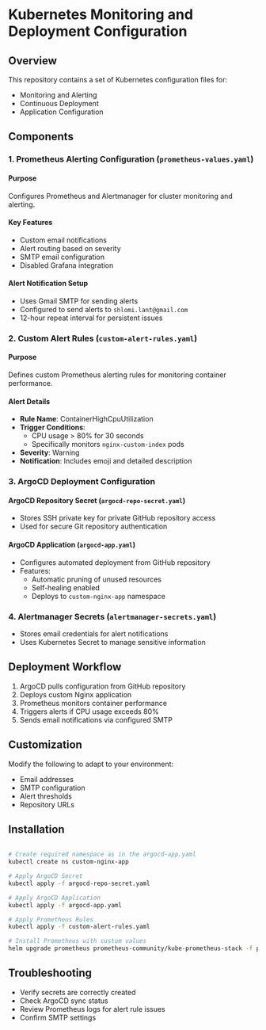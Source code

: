 # Kubernetes Monitoring and Deployment Configuration

## Overview

This repository contains a set of Kubernetes configuration files for:
- Monitoring and Alerting
- Continuous Deployment
- Application Configuration

## Components

### 1. Prometheus Alerting Configuration (`prometheus-values.yaml`)

#### Purpose
Configures Prometheus and Alertmanager for cluster monitoring and alerting.

#### Key Features
- Custom email notifications
- Alert routing based on severity
- SMTP email configuration
- Disabled Grafana integration

#### Alert Notification Setup
- Uses Gmail SMTP for sending alerts
- Configured to send alerts to `shlomi.lant@gmail.com`
- 12-hour repeat interval for persistent issues

### 2. Custom Alert Rules (`custom-alert-rules.yaml`)

#### Purpose
Defines custom Prometheus alerting rules for monitoring container performance.

#### Alert Details
- **Rule Name**: ContainerHighCpuUtilization
- **Trigger Conditions**:
  - CPU usage > 80% for 30 seconds
  - Specifically monitors `nginx-custom-index` pods
- **Severity**: Warning
- **Notification**: Includes emoji and detailed description

### 3. ArgoCD Deployment Configuration

#### ArgoCD Repository Secret (`argocd-repo-secret.yaml`)
- Stores SSH private key for private GitHub repository access
- Used for secure Git repository authentication

#### ArgoCD Application (`argocd-app.yaml`)
- Configures automated deployment from GitHub repository
- Features:
  - Automatic pruning of unused resources
  - Self-healing enabled
  - Deploys to `custom-nginx-app` namespace

### 4. Alertmanager Secrets (`alertmanager-secrets.yaml`)
- Stores email credentials for alert notifications
- Uses Kubernetes Secret to manage sensitive information

## Deployment Workflow

1. ArgoCD pulls configuration from GitHub repository
2. Deploys custom Nginx application
3. Prometheus monitors container performance
4. Triggers alerts if CPU usage exceeds 80%
5. Sends email notifications via configured SMTP

## Customization

Modify the following to adapt to your environment:
- Email addresses
- SMTP configuration
- Alert thresholds
- Repository URLs

## Installation

```bash

# Create required namespace as in the argocd-app.yaml
kubectl create ns custom-nginx-app

# Apply ArgoCD Secret
kubectl apply -f argocd-repo-secret.yaml

# Apply ArgoCD Application
kubectl apply -f argocd-app.yaml

# Apply Prometheus Rules
kubectl apply -f custom-alert-rules.yaml

# Install Prometheus with custom values
helm upgrade prometheus prometheus-community/kube-prometheus-stack -f prometheus-values.yaml
```

## Troubleshooting

- Verify secrets are correctly created
- Check ArgoCD sync status
- Review Prometheus logs for alert rule issues
- Confirm SMTP settings
